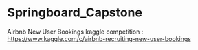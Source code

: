 # Springboard_Capstone
Airbnb New User Bookings kaggle competition : https://www.kaggle.com/c/airbnb-recruiting-new-user-bookings

